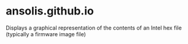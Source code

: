 # ansolis.github.io
Displays a graphical representation of the contents of an Intel hex file (typically a firmware image file)
